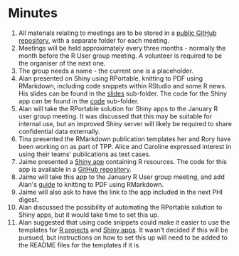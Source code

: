 # Minutes

1. All materials relating to meetings are to be stored in a [public GitHub repository](https://github.com/Health-SocialCare-Scotland/PHI-useR-group), with a separate folder for each meeting.
2. Meetings will be held approximately every three months - normally the month before the R User group meeting. A volunteer is required to be the organiser of the next one.
3. The group needs a name - the current one is a placeholder.
4. Alan presented on Shiny using RPortable, knitting to PDF using RMarkdown, including code snippets within RStudio and some R news. His slides can be found in the [slides](Slides) sub-folder. The code for the Shiny app can be found in the [code](Code) sub-folder.
5. Alan will take the RPortable solution for Shiny apps to the January R user group meeting. It was discussed that this may be suitable for internal use, but an improved Shiny server will likely be required to share confidential data externally.
6. Tina presented the RMarkdown publication templates her and Rory have been working on as part of TPP. Alice and Caroline expressed interest in using their teams' publications as test cases.
7. Jaime presented a [Shiny app](https://scotland.shinyapps.io/nhs-r-resources/) containing R resources. The code for this app is available in a [GitHub repository](https://github.com/Health-SocialCare-Scotland/nss-r-resources-app).
8. Jaime will take this app to the January R User group meeting, and add Alan's [guide](https://datasciencescotland.slack.com/files/UAV527E2G/FDW82RTPV/tinytex_offline_installation_guide.pdf) to knitting to PDF using RMarkdown.
9. Jaime will also ask to have the link to the app included in the next PHI digest.
10. Alan discussed the possibility of automating the RPortable solution to Shiny apps, but it would take time to set this up.
11. Alan suggested that using code snippets could make it easier to use the templates for [R projects](https://github.com/Health-SocialCare-Scotland/r-project-structure) and [Shiny apps](https://github.com/Health-SocialCare-Scotland/rshiny-project-structure). It wasn't decided if this will be pursued, but instructions on how to set this up will need to be added to the README files for the templates if it is.
